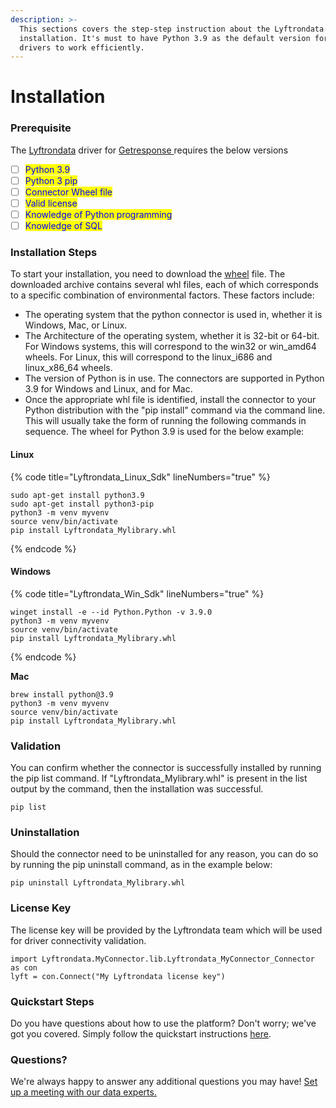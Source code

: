 ```yaml
---
description: >-
  This sections covers the step-step instruction about the Lyftrondata connector
  installation. It's must to have Python 3.9 as the default version for our
  drivers to work efficiently.
---
```


# Installation

### Prerequisite

The [Lyftrondata](https://www.lyftrondata.com) driver for [Getresponse](https://www.lyftrondata.com/integration/getresponse/)[ ](https://www.lyftrondata.com/integration/getresponse/)requires the below versions

* [ ] <mark style="color:blue;">Python 3.9</mark>
* [ ] <mark style="color:blue;">Python 3 pip</mark>
* [ ] <mark style="color:blue;">Connector Wheel file</mark>
* [ ] <mark style="color:blue;">Valid license</mark>
* [ ] <mark style="color:blue;">Knowledge of Python programming</mark>
* [ ] <mark style="color:blue;">Knowledge of SQL</mark>

### Installation Steps

&#x20;To start your installation, you need to download the [wheel](https://pypi.org/project/wheel/) file. The downloaded archive contains several whl files, each of which corresponds to a specific combination of environmental factors. These factors include:&#x20;

* The operating system that the python connector is used in, whether it is Windows, Mac, or Linux.
* The Architecture of the operating system, whether it is 32-bit or 64-bit. For Windows systems, this will correspond to the win32 or win\_amd64 wheels. For Linux, this will correspond to the linux\_i686 and linux\_x86\_64 wheels.
* The version of Python is in use. The connectors are supported in Python 3.9 for Windows and Linux, and for Mac.&#x20;
* &#x20;Once the appropriate whl file is identified, install the connector to your Python distribution with the "pip install" command via the command line. This will usually take the form of running the following commands in sequence. The wheel for Python 3.9 is used for the below example:

#### Linux

{% code title="Lyftrondata_Linux_Sdk" lineNumbers="true" %}
```shell
sudo apt-get install python3.9
sudo apt-get install python3-pip
python3 -m venv myvenv
source venv/bin/activate
pip install Lyftrondata_Mylibrary.whl
```
{% endcode %}

#### Windows

{% code title="Lyftrondata_Win_Sdk" lineNumbers="true" %}
```shell
winget install -e --id Python.Python -v 3.9.0
python3 -m venv myvenv
source venv/bin/activate
pip install Lyftrondata_Mylibrary.whl
```
{% endcode %}

**Mac**

```shell
brew install python@3.9
python3 -m venv myvenv
source venv/bin/activate
pip install Lyftrondata_Mylibrary.whl
```

### Validation&#x20;

You can confirm whether the connector is successfully installed by running the pip list command. If "Lyftrondata\_Mylibrary.whl" is present in the list output by the command, then the installation was successful.&#x20;

```shell
pip list 
```

### Uninstallation&#x20;

Should the connector need to be uninstalled for any reason, you can do so by running the pip uninstall command, as in the example below:

```shell
pip uninstall Lyftrondata_Mylibrary.whl
```

### &#x20;License Key

&#x20;The license key will be provided by the Lyftrondata team which will be used for driver connectivity validation.&#x20;

```shell
import Lyftrondata.MyConnector.lib.Lyftrondata_MyConnector_Connector as con
lyft = con.Connect("My Lyftrondata license key")
```

### Quickstart Steps

Do you have questions about how to use the platform? Don't worry; we've got you covered. Simply follow the quickstart instructions [here](../../../../quickstart-steps.md).

### Questions? <a href="#questions" id="questions"></a>

We're always happy to answer any additional questions you may have! [Set up a meeting with our data experts.](https://www.lyftrondata.com/book-a-meeting/)


